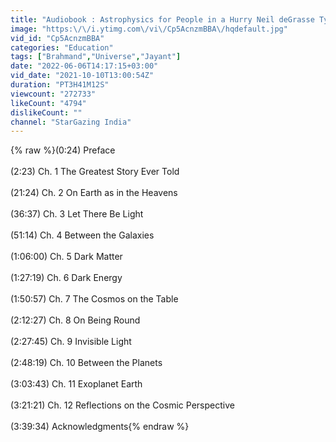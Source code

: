 ```yaml
---
title: "Audiobook : Astrophysics for People in a Hurry Neil deGrasse Tyson Bestseller Science"
image: "https:\/\/i.ytimg.com\/vi\/Cp5AcnzmBBA\/hqdefault.jpg"
vid_id: "Cp5AcnzmBBA"
categories: "Education"
tags: ["Brahmand","Universe","Jayant"]
date: "2022-06-06T14:17:15+03:00"
vid_date: "2021-10-10T13:00:54Z"
duration: "PT3H41M12S"
viewcount: "272733"
likeCount: "4794"
dislikeCount: ""
channel: "StarGazing India"
---
```

{% raw %}(0:24) Preface<br /><br />(2:23) Ch. 1 The Greatest Story Ever Told<br /><br />(21:24) Ch. 2 On Earth as in the Heavens<br /><br />(36:37) Ch. 3 Let There Be Light<br /><br />(51:14) Ch. 4 Between the Galaxies<br /><br />(1:06:00) Ch. 5 Dark Matter<br /><br />(1:27:19) Ch. 6 Dark Energy<br /><br />(1:50:57) Ch. 7 The Cosmos on the Table<br /><br />(2:12:27) Ch. 8 On Being Round<br /><br />(2:27:45) Ch. 9 Invisible Light<br /><br />(2:48:19) Ch. 10 Between the Planets<br /><br />(3:03:43) Ch. 11 Exoplanet Earth<br /><br />(3:21:21) Ch. 12 Reflections on the Cosmic Perspective<br /><br />(3:39:34) Acknowledgments{% endraw %}
